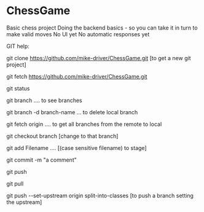 # ChessGame
Basic chess project
Doing the backend basics - so you can take it in turn to make valid moves
No UI yet
No automatic responses yet

GIT help:

git clone https://github.com/mike-driver/ChessGame.git [to get a new git project]

git fetch https://github.com/mike-driver/ChessGame.git

git status

git branch .... to see branches

git branch -d branch-name ... to delete local branch

git fetch origin .... to get all branches from the remote to local

git checkout branch [change to that branch]

git add Filename .... [(case sensitive filename) to stage]

git commit -m "a comment"

git push

git pull

git push --set-upstream origin split-into-classes [to push a branch setting the upstream]

